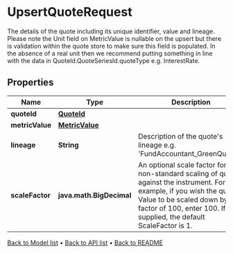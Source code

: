 

# UpsertQuoteRequest

The details of the quote including its unique identifier, value and lineage.  Please note the Unit field on MetricValue is nullable on the upsert but there  is validation within the quote store to make sure this field is populated.  In the absence of a real unit then we recommend putting something in line with  the data in QuoteId.QuoteSeriesId.quoteType e.g. InterestRate.

## Properties

| Name | Type | Description | Notes |
|------------ | ------------- | ------------- | -------------|
|**quoteId** | [**QuoteId**](QuoteId.md) |  |  |
|**metricValue** | [**MetricValue**](MetricValue.md) |  |  [optional] |
|**lineage** | **String** | Description of the quote&#39;s lineage e.g. &#39;FundAccountant_GreenQuality&#39;. |  [optional] |
|**scaleFactor** | **java.math.BigDecimal** | An optional scale factor for non-standard scaling of quotes against the instrument. For example, if you wish the quote&#39;s Value to be scaled down by a factor of 100, enter 100. If not supplied, the default ScaleFactor is 1. |  [optional] |



[Back to Model list](../README.md#documentation-for-models) &#8226; [Back to API list](../README.md#documentation-for-api-endpoints) &#8226; [Back to README](../README.md)


